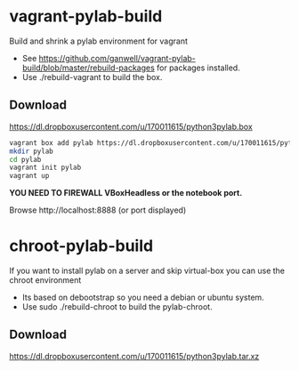 vagrant-pylab-build
===================

Build and shrink a pylab environment for vagrant

* See https://github.com/ganwell/vagrant-pylab-build/blob/master/rebuild-packages 
  for packages installed.
* Use ./rebuild-vagrant to build the box.

Download
--------

https://dl.dropboxusercontent.com/u/170011615/python3pylab.box

````bash
vagrant box add pylab https://dl.dropboxusercontent.com/u/170011615/python3pylab.box
mkdir pylab
cd pylab
vagrant init pylab
vagrant up
````

**YOU NEED TO FIREWALL VBoxHeadless or the notebook port.**

Browse http://localhost:8888 (or port displayed)

chroot-pylab-build
==================

If you want to install pylab on a server and skip virtual-box you can use the
chroot environment

* Its based on debootstrap so you need a debian or ubuntu system.
* Use sudo ./rebuild-chroot to build the pylab-chroot.

Download
--------

 https://dl.dropboxusercontent.com/u/170011615/python3pylab.tar.xz

